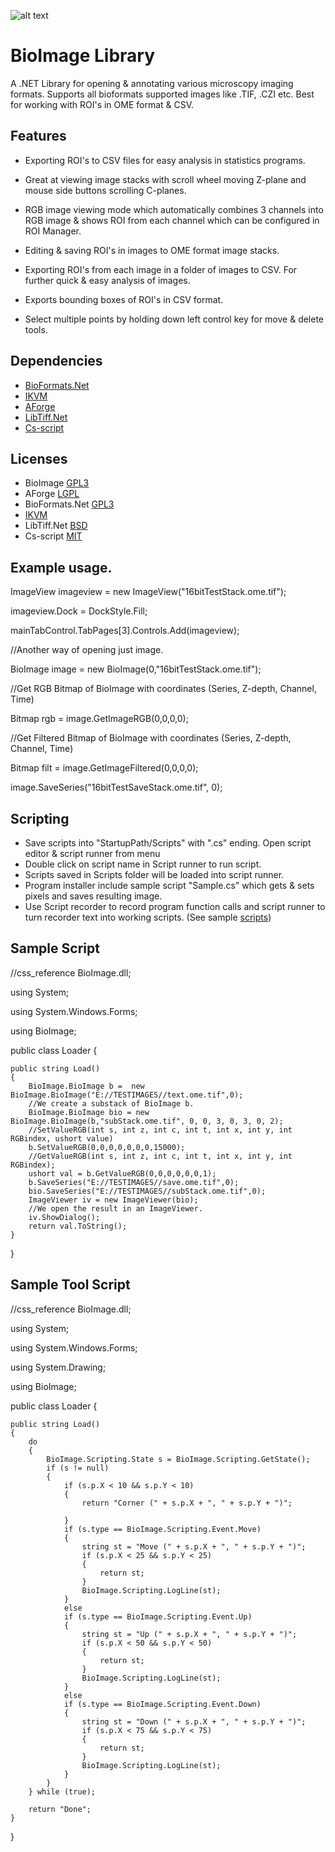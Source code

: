 ![alt text](https://github.com/RepoErik/BioImage/blob/master/banner.bmp?raw=true)

# BioImage Library

A .NET Library for opening & annotating various microscopy imaging formats. Supports all bioformats supported images like .TIF, .CZI etc. 
Best for working with ROI's in OME format & CSV.

## Features

- Exporting ROI's to CSV files for easy analysis in statistics programs.

- Great at viewing image stacks with scroll wheel moving Z-plane and mouse side buttons scrolling C-planes.

- RGB image viewing mode which automatically combines 3 channels into RGB image & shows ROI from each channel which can be configured in ROI Manager.

- Editing & saving ROI's in images to OME format image stacks.

- Exporting ROI's from each image in a folder of images to CSV. For further quick & easy analysis of images.

- Exports bounding boxes of ROI's in CSV format.

- Select multiple points by holding down left control key for move & delete tools.

## Dependencies
- [BioFormats.Net](https://github.com/GDanovski/BioFormats.Net)
- [IKVM](http://www.ikvm.net/)
- [AForge](http://www.aforgenet.com/)
- [LibTiff.Net](https://bitmiracle.com/libtiff/)
- [Cs-script](https://github.com/oleg-shilo/cs-script/blob/master/LICENSE)

## Licenses
- BioImage [GPL3](https://www.gnu.org/licenses/gpl-3.0.en.html)
- AForge [LGPL](http://www.aforgenet.com/framework/license.html)
- BioFormats.Net [GPL3](https://www.gnu.org/licenses/gpl-3.0.en.html)
- [IKVM](https://github.com/gluck/ikvm/blob/master/LICENSE)
- LibTiff.Net [BSD](https://bitmiracle.com/libtiff/)
- Cs-script [MIT](https://github.com/oleg-shilo/cs-script/blob/master/LICENSE)

## Example usage.

ImageView imageview = new ImageView("16bitTestStack.ome.tif");

imageview.Dock = DockStyle.Fill;

mainTabControl.TabPages[3].Controls.Add(imageview);

//Another way of opening just image.

BioImage image = new BioImage(0,"16bitTestStack.ome.tif");

//Get RGB Bitmap of BioImage with coordinates (Series, Z-depth, Channel, Time)

Bitmap rgb = image.GetImageRGB(0,0,0,0);

//Get Filtered Bitmap of BioImage with coordinates (Series, Z-depth, Channel, Time)

Bitmap filt = image.GetImageFiltered(0,0,0,0);

image.SaveSeries("16bitTestSaveStack.ome.tif", 0);

## Scripting
-  Save scripts into "StartupPath/Scripts" with ".cs" ending. Open script editor & script runner from menu
-  Double click on script name in Script runner to run script.
-  Scripts saved in Scripts folder will be loaded into script runner.
-  Program installer include sample script "Sample.cs" which gets & sets pixels and saves resulting image.
-  Use Script recorder to record program function calls and script runner to turn recorder text into working scripts. (See sample [scripts](https://github.com/BioMicroscopy/BioImage-Scripts))
## Sample Script

//css_reference BioImage.dll;

using System;

using System.Windows.Forms;

using BioImage;

public class Loader
{

	public string Load()
	{	
		BioImage.BioImage b =  new BioImage.BioImage("E://TESTIMAGES//text.ome.tif",0);
		//We create a substack of BioImage b.
		BioImage.BioImage bio = new BioImage.BioImage(b,"subStack.ome.tif", 0, 0, 3, 0, 3, 0, 2);
		//SetValueRGB(int s, int z, int c, int t, int x, int y, int RGBindex, ushort value)
		b.SetValueRGB(0,0,0,0,0,0,0,15000);
		//GetValueRGB(int s, int z, int c, int t, int x, int y, int RGBindex);
		ushort val = b.GetValueRGB(0,0,0,0,0,0,1);
		b.SaveSeries("E://TESTIMAGES//save.ome.tif",0);
		bio.SaveSeries("E://TESTIMAGES//subStack.ome.tif",0);
		ImageViewer iv = new ImageViewer(bio);
		//We open the result in an ImageViewer.
		iv.ShowDialog();
		return val.ToString();
	}
	
}
## Sample Tool Script

//css_reference BioImage.dll;

using System;

using System.Windows.Forms;

using System.Drawing;

using BioImage;

public class Loader
{

	public string Load()
	{
		do
		{
			BioImage.Scripting.State s = BioImage.Scripting.GetState();
			if (s != null)
			{
				if (s.p.X < 10 && s.p.Y < 10)
				{
					return "Corner (" + s.p.X + ", " + s.p.Y + ")";

				}
				if (s.type == BioImage.Scripting.Event.Move)
				{
					string st = "Move (" + s.p.X + ", " + s.p.Y + ")";
					if (s.p.X < 25 && s.p.Y < 25)
					{
						return st;
					}
					BioImage.Scripting.LogLine(st);
				}
				else
				if (s.type == BioImage.Scripting.Event.Up)
				{
					string st = "Up (" + s.p.X + ", " + s.p.Y + ")";
					if (s.p.X < 50 && s.p.Y < 50)
					{
						return st;
					}
					BioImage.Scripting.LogLine(st);
				}
				else
				if (s.type == BioImage.Scripting.Event.Down)
				{
					string st = "Down (" + s.p.X + ", " + s.p.Y + ")";
					if (s.p.X < 75 && s.p.Y < 75)
					{
						return st;
					}
					BioImage.Scripting.LogLine(st);
				}
			}
		} while (true);

		return "Done";
	}
}




